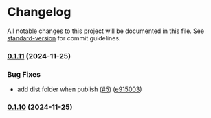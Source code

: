 # Changelog

All notable changes to this project will be documented in this file. See [standard-version](https://github.com/conventional-changelog/standard-version) for commit guidelines.

### [0.1.11](https://github.com/lifinance/solana-programs/compare/v0.1.10...v0.1.11) (2024-11-25)


### Bug Fixes

* add dist folder when publish ([#5](https://github.com/lifinance/solana-programs/issues/5)) ([e915003](https://github.com/lifinance/solana-programs/commit/e9150032f9fe7c09ad36843dad232cda4a8d6eba))

### [0.1.10](https://github.com/lifinance/solana-programs/compare/v0.1.9...v0.1.10) (2024-11-25)
